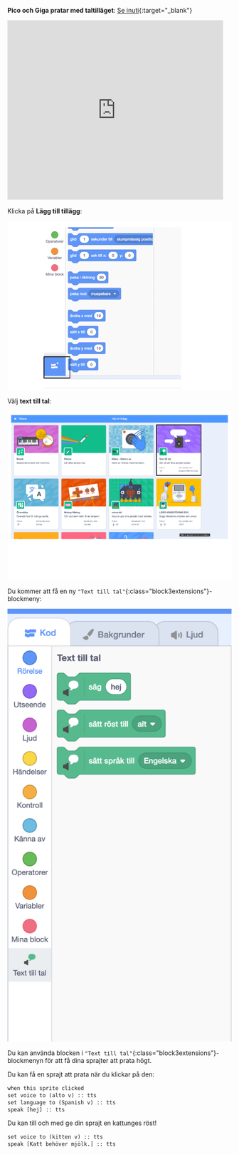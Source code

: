 **Pico och Giga pratar med taltilläget**: [Se inuti](https://scratch.mit.edu/projects/499373708/editor){:target="_blank"}

<div class="scratch-preview">
  <iframe allowtransparency="true" width="485" height="402" src="https://scratch.mit.edu/projects/embed/499373708/?autostart=false" frameborder="0"></iframe>
</div>

Klicka på **Lägg till tillägg**:

!["Lägg till tillägg"-ikonen.](images/add-extension.png)

Välj **text till tal**:

!["Text till tal"-tilläget är markerat.](images/text-to-speech.png)

Du kommer att få en ny `"Text till tal"`{:class="block3extensions"}-blockmeny:

![Blockmenyn 'Text till tal'.](images/text-to-speech-blocks.png)

Du kan använda blocken i `"Text till tal"`{:class="block3extensions"}-blockmenyn för att få dina sprajter att prata högt.

Du kan få en sprajt att prata när du klickar på den:

```blocks3
when this sprite clicked
set voice to (alto v) :: tts
set language to (Spanish v) :: tts
speak [hej] :: tts
```

Du kan till och med ge din sprajt en kattunges röst!

```blocks3
set voice to (kitten v) :: tts
speak [Katt behöver mjölk.] :: tts
```
